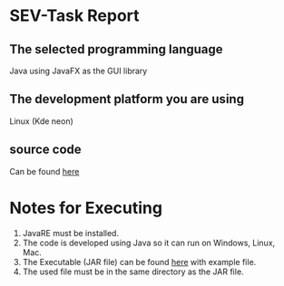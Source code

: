 # SEV-Task Report
## The selected programming language
Java using JavaFX as the GUI library

## The development platform you are using
Linux (Kde neon)

## source code
Can be found [here](https://github.com/Mahmoud-Khaled-Nasr/SEV-Task/blob/master/src) 

# Notes for Executing
1. JavaRE must be installed.
2. The code is developed using Java so it can run on Windows, Linux, Mac.
3. The Executable (JAR file) can be found [here](https://github.com/Mahmoud-Khaled-Nasr/SEV-Task/tree/master/output) with example file.
4. The used file must be in the same directory as the JAR file.
